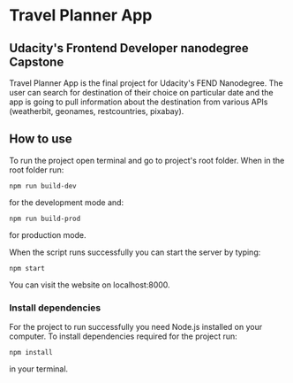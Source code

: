 # Travel Planner App
## Udacity's Frontend Developer nanodegree Capstone

Travel Planner App is the final project for Udacity's FEND Nanodegree. The user can search for destination of their choice on particular date and the app is going to pull information about the destination from various APIs (weatherbit, geonames, restcountries, pixabay).

## How to use
To run the project open terminal and go to project's root folder. When in the root folder run:
```
npm run build-dev
```
for the development mode and:
```
npm run build-prod
```
for production mode.

When the script runs successfully you can start the server by typing:
```
npm start
```
You can visit the website on localhost:8000.

### Install dependencies
For the project to run successfully you need Node.js installed on your computer. To install dependencies required for the project run:
```
npm install
```
in your terminal.